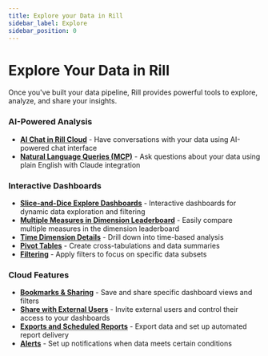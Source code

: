 ```yaml
---
title: Explore your Data in Rill 
sidebar_label: Explore
sidebar_position: 0
---
```


# Explore Your Data in Rill

Once you've built your data pipeline, Rill provides powerful tools to explore, analyze, and share your insights.

### AI-Powered Analysis
- **[AI Chat in Rill Cloud](/explore/ai-chat)** - Have conversations with your data using AI-powered chat interface
- **[Natural Language Queries (MCP)](/explore/mcp)** - Ask questions about your data using plain English with Claude integration

### Interactive Dashboards

- **[Slice-and-Dice Explore Dashboards](/explore/dashboard-101)** - Interactive dashboards for dynamic data exploration and filtering
- **[Multiple Measures in Dimension Leaderboard](/explore/dashboard-101/multi-metrics)** - Easily compare multiple measures in the dimension leaderboard
- **[Time Dimension Details](/explore/dashboard-101/tdd)** - Drill down into time-based analysis
- **[Pivot Tables](/explore/dashboard-101/pivot)** - Create cross-tabulations and data summaries
- **[Filtering](/explore/filters)** - Apply filters to focus on specific data subsets
<!-- - **[Traditional Canvas Dashboards](/explore/canvas-dashboards)** - Custom dashboard layouts with Vega-Lite visualizations -->

### Cloud Features
- **[Bookmarks & Sharing](/explore/bookmarks)** - Save and share specific dashboard views and filters
- **[Share with External Users](/explore/public-url)** - Invite external users and control their access to your dashboards
- **[Exports and Scheduled Reports](/explore/exports)** - Export data and set up automated report delivery
- **[Alerts](/explore/alerts)** - Set up notifications when data meets certain conditions
